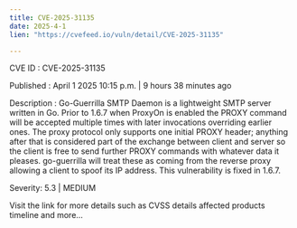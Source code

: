 ```yaml
---
title: CVE-2025-31135
date: 2025-4-1
lien: "https://cvefeed.io/vuln/detail/CVE-2025-31135"

---
```


CVE ID : CVE-2025-31135

Published :  April 1
2025
10:15 p.m. | 9 hours
38 minutes ago

Description : Go-Guerrilla SMTP Daemon is a lightweight SMTP server written in Go. Prior to 1.6.7
when ProxyOn is enabled
the PROXY command will be accepted multiple times
with later invocations overriding earlier ones. The proxy protocol only supports one initial PROXY header; anything after that is considered part of the exchange between client and server
so the client is free to send further PROXY commands with whatever data it pleases. go-guerrilla will treat these as coming from the reverse proxy
allowing a client to spoof its IP address. This vulnerability is fixed in 1.6.7.

Severity: 5.3 | MEDIUM

Visit the link for more details
such as CVSS details
affected products
timeline
and more...
